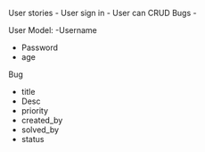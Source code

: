 

 User stories
    - User sign in
    - User can  CRUD Bugs
    - 

User Model:
 -Username
 - Password
 - age

Bug

- title
- Desc
- priority
- created_by
- solved_by
- status